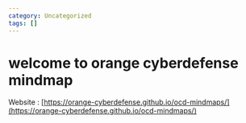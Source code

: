 ```yaml
---
category: Uncategorized
tags: []
---
```

# welcome to orange cyberdefense mindmap

Website : [https://orange-cyberdefense.github.io/ocd-mindmaps/](https://orange-cyberdefense.github.io/ocd-mindmaps/)

